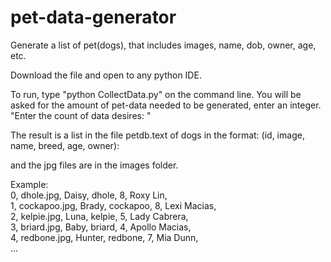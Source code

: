 # pet-data-generator
Generate a list of pet(dogs), that includes images, name, dob, owner, age, etc.


Download the file and open to any python IDE.

To run, type "python CollectData.py" on the command line.
You will be asked for the amount of pet-data needed to be generated, enter an integer.
"Enter the count of data desires: "

The result is a list in the file petdb.text of dogs in the format:
(id, image, name, breed, age, owner):

and the jpg files are in the images folder.  

Example:  
0, dhole.jpg, Daisy, dhole, 8, Roxy Lin,  
1, cockapoo.jpg, Brady, cockapoo, 8, Lexi Macias,  
2, kelpie.jpg, Luna, kelpie, 5, Lady Cabrera,  
3, briard.jpg, Baby, briard, 4, Apollo Macias,  
4, redbone.jpg, Hunter, redbone, 7, Mia Dunn,  
...  

